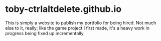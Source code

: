 # toby-ctrlaltdelete.github.io

This is simply a website to publish my portfolio for being hired.  Not much else to it, really; like the game project I first made, it's a heavy work in progress being fixed up incrementally.
